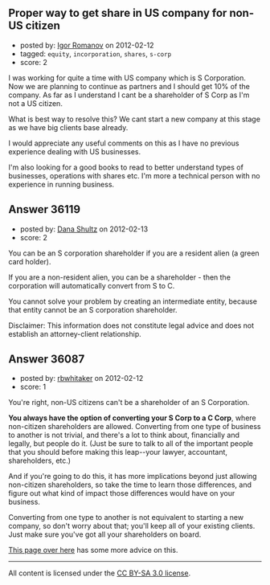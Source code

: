 ## Proper way to get share in US company for non-US citizen

- posted by: [Igor Romanov](https://stackexchange.com/users/-1/16002-igor-romanov) on 2012-02-12
- tagged: `equity`, `incorporation`, `shares`, `s-corp`
- score: 2

I was working for quite a time with US company which is S Corporation.
Now we are planning to continue as partners and I should get 10% of the company.
As far as I understand I cant be a shareholder of S Corp as I'm not a US citizen.

What is best way to resolve this? We cant start a new company at this stage as we have big clients base already.

I would appreciate any useful comments on this as I have no previous experience dealing with US businesses.

I'm also looking for a good books to read to better understand types of businesses, operations with shares etc. I'm more a technical person with no experience in running business.


## Answer 36119

- posted by: [Dana Shultz](https://stackexchange.com/users/-1/1841-dana-shultz) on 2012-02-13
- score: 2

You can be an S corporation shareholder if you are a resident alien (a green card holder).

If you are a non-resident alien, you can be a shareholder - then the corporation will automatically convert from S to C.

You cannot solve your problem by creating an intermediate entity, because that entity cannot be an S corporation shareholder.

Disclaimer: This information does not constitute legal advice and does not establish an attorney-client relationship.


## Answer 36087

- posted by: [rbwhitaker](https://stackexchange.com/users/-1/15024-rbwhitaker) on 2012-02-12
- score: 1

<p>You're right, non-US citizens can't be a shareholder of an S Corporation.  </p>

<p><strong>You always have the option of converting your S Corp to a C Corp</strong>, where non-citizen shareholders are allowed.  Converting from one type of business to another is not trivial, and there's a lot to think about, financially and legally, but people do it.  (Just be sure to talk to all of the important people that you should before making this leap--your lawyer, accountant, shareholders, etc.)  </p>

<p>And if you're going to do this, it has more implications beyond just allowing non-citizen shareholders, so take the time to learn those differences, and figure out what kind of impact those differences would have on your business.</p>

<p>Converting from one type to another is not equivalent to starting a new company, so don't worry about that; you'll keep all of your existing clients.  Just make sure you've got all your shareholders on board.</p>

<p><a href="http://www.scorporationsexplained.com/convert-an-s-Corp-to-a-c-corp.htm" rel="nofollow">This page over here</a> has some more advice on this. </p>




---

All content is licensed under the [CC BY-SA 3.0 license](https://creativecommons.org/licenses/by-sa/3.0/).
